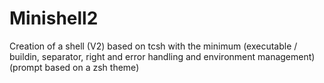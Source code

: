 # Minishell2
Creation of a shell (V2) based on tcsh with the minimum (executable / buildin, separator, right and error handling and environment management) (prompt based on a zsh theme)

